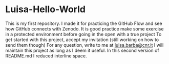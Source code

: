 # Luisa-Hello-World
This is my first repository.
I made it for practicing the GitHub Flow and see how GitHub connects with Zenodo.
It is good practice make some exercise in a protected environment before going in the open with a true project
To get started with this project, accept my invitation (still working on how to send them though)
For any question, write to me at luisa.barba@cnr.it
I will maintain this project as long as I deem it useful.
In this second version of README.md I reduced interline space.
